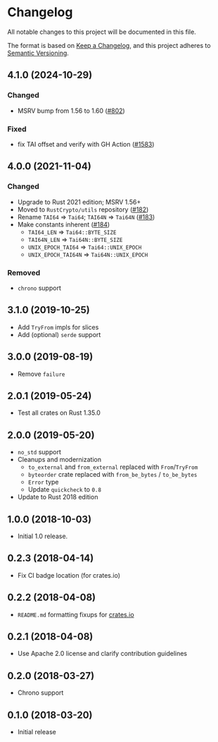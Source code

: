 # Changelog
All notable changes to this project will be documented in this file.

The format is based on [Keep a Changelog](https://keepachangelog.com/en/1.0.0/),
and this project adheres to [Semantic Versioning](https://semver.org/spec/v2.0.0.html).

## 4.1.0 (2024-10-29)

### Changed
- MSRV bump from 1.56 to 1.60 ([#802])

### Fixed
- fix TAI offset and verify with GH Action ([#1583])

[#802]: https://github.com/RustCrypto/formats/pull/802
[#1583]: https://github.com/RustCrypto/formats/pull/1583

## 4.0.0 (2021-11-04)
### Changed
- Upgrade to Rust 2021 edition; MSRV 1.56+
- Moved to `RustCrypto/utils` repository ([#182])
- Rename `TAI64` => `Tai64`; `TAI64N` => `Tai64N` ([#183])
- Make constants inherent ([#184])
  - `TAI64_LEN` => `Tai64::BYTE_SIZE`
  - `TAI64N_LEN` => `Tai64N::BYTE_SIZE`
  - `UNIX_EPOCH_TAI64` => `Tai64::UNIX_EPOCH`
  - `UNIX_EPOCH_TAI64N` => `Tai64N::UNIX_EPOCH`

### Removed
- `chrono` support

[#182]: https://github.com/RustCrypto/formats/pull/182
[#183]: https://github.com/RustCrypto/formats/pull/183
[#184]: https://github.com/RustCrypto/formats/pull/184

## 3.1.0 (2019-10-25)
- Add `TryFrom` impls for slices
- Add (optional) `serde` support

## 3.0.0 (2019-08-19)
- Remove `failure`

## 2.0.1 (2019-05-24)
- Test all crates on Rust 1.35.0

## 2.0.0 (2019-05-20)
- `no_std` support
- Cleanups and modernization
  - `to_external` and `from_external` replaced with `From`/`TryFrom`
  - `byteorder` crate replaced with `from_be_bytes` / `to_be_bytes`
  - `Error` type
  - Update `quickcheck` to `0.8`
- Update to Rust 2018 edition

## 1.0.0 (2018-10-03)
- Initial 1.0 release.

## 0.2.3 (2018-04-14)
- Fix CI badge location (for crates.io)

## 0.2.2 (2018-04-08)
- `README.md` formatting fixups for [crates.io](https://crates.io)

## 0.2.1 (2018-04-08)
- Use Apache 2.0 license and clarify contribution guidelines

## 0.2.0 (2018-03-27)
- Chrono support

## 0.1.0 (2018-03-20)
- Initial release

